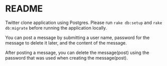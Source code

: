 # README

Twitter clone application using Postgres. Please run ```rake db:setup``` and ```rake db:migrate``` before running the application locally.

You can post a message by submitting a user name, password for the message to delete it later, and the content of the message.

After posting a message, you can delete the message(post) using the password that was used when creating the message(post).